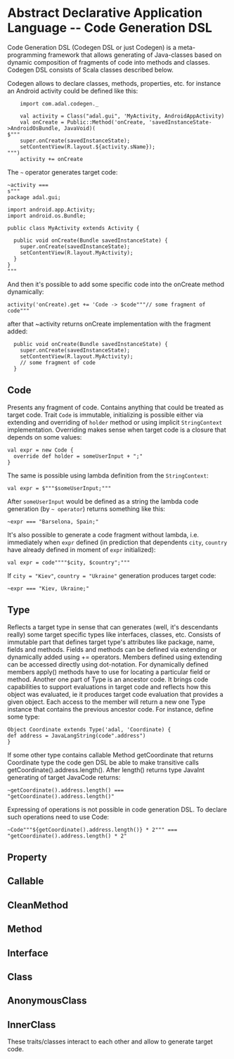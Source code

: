 Abstract Declarative Application Language -- Code Generation DSL
===============================================================

Code Generation DSL (Codegen DSL or just Codegen) is a meta-programming framework that allows generating of Java-classes based on dynamic composition of fragments of code into methods and classes.
Codegen DSL consists of Scala classes described below.

Codegen allows to declare classes, methods, properties, etc. for instance an Android activity could be defined like this:
```
    import com.adal.codegen._

    val activity = Class("adal.gui", 'MyActivity, AndroidAppActivity)
    val onCreate = Public::Method('onCreate, 'savedInstanceState->AndroidOsBundle, JavaVoid)(
$"""
    super.onCreate(savedInstanceState);
    setContentView(R.layout.${activity.sName});
""")
    activity += onCreate
```
 
 The `~` operator generates target code:
```
~activity ===
s"""
package adal.gui;

import android.app.Activity;
import android.os.Bundle;

public class MyActivity extends Activity {
  
  public void onCreate(Bundle savedInstanceState) {
    super.onCreate(savedInstanceState);
    setContentView(R.layout.MyActivity);
  }
}
"""
```

And then it's possible to add some specific code into the onCreate method dynamically:
```
activity('onCreate).get += 'Code -> $code"""// some fragment of code"""
```

after that ~activity returns onCreate implementation with the fragment added:
```
  public void onCreate(Bundle savedInstanceState) {
    super.onCreate(savedInstanceState);
    setContentView(R.layout.MyActivity);
    // some fragment of code
  }
```

Code
----

Presents any fragment of code.
Contains anything that could be treated as target code. Trait `Code` is immutable, initializing is possible either via extending and overriding of `holder` method or using implicit `StringContext` implementation.
Overriding makes sense when target code is a closure that depends on some values:
```
val expr = new Code {
  override def holder = someUserInput + ";"
}
```

The same is possible using lambda definition from the `StringContext`:
```
val expr = $"""$someUserInput;"""
```

After `someUserInput` would be defined as a string the lambda code generation (by `~ operator`) returns something like this:
```
~expr === "Barselona, Spain;"
```

It's also possible to generate a code fragment without lambda, i.e. immediately when `expr` defined (in prediction that dependents `city`, `country` have already defined in moment of `expr` initialized):
```
val expr = code""""$city, $country";"""
```

If `city = "Kiev"`, `country = "Ukraine"` generation produces target code:
```
~expr === "Kiev, Ukraine;"
```

Type
----

Reflects a target type in sense that can generates (well, it's descendants really) some target specific types like interfaces, classes, etc.
Consists of immutable part that defines target type's attributes like package, name, fields and methods. Fields and methods can be defined via extending or dynamically added using += operators. Members defined using extending can be accessed directly using dot-notation. For dynamically defined members apply() methods have to use for locating a particular field or method.
Another one part of Type is an ancestor code. It brings code capabilities to support evaluations in target code and reflects how this object was evaluated, ie it produces target code evaluation that provides a given object. Each access to the member will return a new one Type instance that contains the previous ancestor code. For instance, define some type:
```
Object Coordinate extends Type('adal, 'Coordinate) {
def address = JavaLangString(code".address")
}
```

If some other type contains callable Method getCoordinate that returns Coordinate type the code gen DSL be able to make transitive calls getCoordinate().address.length(). After length() returns type JavaInt generating of target JavaCode returns:
```
~getCoordinate().address.length() === "getCoordinate().address.length()"
```

Expressing of operations is not possible in code generation DSL. To declare such operations need to use Code:
```
~Code"""${getCoordinate().address.length()} * 2""" === "getCoordinate().address.length() * 2"
```

Property
--------

Callable
--------

CleanMethod
-----------

Method
------

Interface
---------

Class
-----

AnonymousClass
--------------

InnerClass
----------

These traits/classes interact to each other and allow to generate target code.
